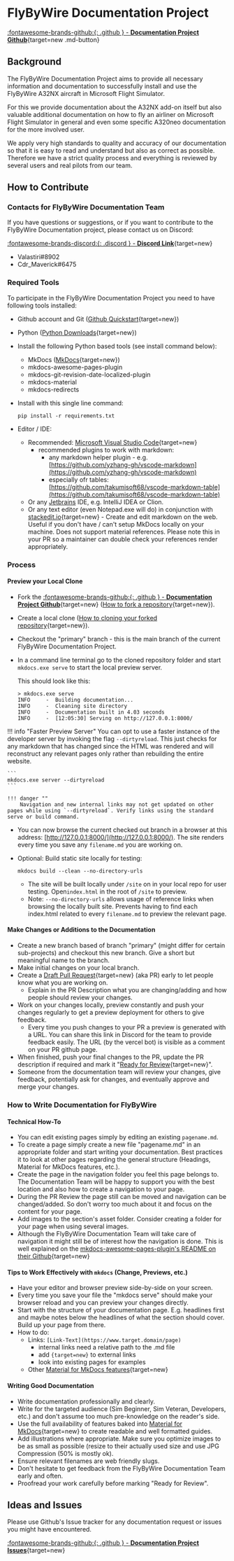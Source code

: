 # FlyByWire Documentation Project

 [:fontawesome-brands-github:{: .github } -  **Documentation Project Github**](https://github.com/flybywiresim/docs){target=new .md-button}

## Background

The FlyByWire Documentation Project aims to provide all necessary information and documentation to successfully install and use the FlyByWire A32NX aircraft in Microsoft Flight Simulator.

For this we provide documentation about the A32NX add-on itself but also valuable additional documentation on how to fly an airliner on Microsoft Flight Simulator in general and even some specific A320neo documentation for the more involved user.

We apply very high standards to quality and accuracy of our documentation so that it is easy to read and understand but also as correct as possible. Therefore we have a strict quality process and everything is reviewed by several users and real pilots from our team.

## How to Contribute

### Contacts for FlyByWire Documentation Team

If you have questions or suggestions, or if you want to contribute to the FlyByWire Documentation project, please contact us on Discord:

[:fontawesome-brands-discord:{: .discord } - **Discord Link**](https://discord.gg/flybywire){target=new}

- Valastiri#8902
- Cdr_Maverick#6475

### Required Tools

To participate in the FlyByWire Documentation Project you need to have following tools installed:

- Github account and Git ([Github Quickstart](https://docs.github.com/en/get-started/quickstart){target=new})
- Python ([Python Downloads](https://www.python.org/downloads/){target=new})
- Install the following Python based tools (see install command below):
    - MkDocs ([MkDocs](https://www.mkdocs.org/){target=new})
    - mkdocs-awesome-pages-plugin
    - mkdocs-git-revision-date-localized-plugin
    - mkdocs-material
    - mkdocs-redirects
- Install with this single line command:

    ```
    pip install -r requirements.txt
    ```

- Editor / IDE:
    - Recommended: [Microsoft Visual Studio Code](https://code.visualstudio.com/docs#vscode){target=new}
        - recommended plugins to work with markdown:
            - any markdown helper plugin - e.g. [https://github.com/yzhang-gh/vscode-markdown](https://github.com/yzhang-gh/vscode-markdown)
            - especially ofr tables: [https://github.com/takumisoft68/vscode-markdown-table](https://github.com/takumisoft68/vscode-markdown-table)
    - Or any [Jetbrains](https://www.jetbrains.com/) IDE, e.g. IntelliJ IDEA or Clion.
    - Or any text editor (even Notepad.exe will do) in conjunction with [stackedit.io](https://stackedit.io/){target=new} - Create and edit markdown on the web. Useful if you don't have / can't setup MkDocs locally on your machine. Does not support material references. Please note this in your PR so a maintainer can double check your references render appropriately.

### Process

#### Preview your Local Clone

- Fork the [:fontawesome-brands-github:{: .github } -  **Documentation Project Github**](https://github.com/flybywiresim/docs){target=new} ([How to fork a repository](https://docs.github.com/en/get-started/quickstart/fork-a-repo){target=new}).
- Create a local clone ([How to cloning your forked repository](https://docs.github.com/en/get-started/quickstart/fork-a-repo#cloning-your-forked-repository){target=new}).
- Checkout the "primary" branch - this is the main branch of the current FlyByWire Documentation Project.
- In a command line terminal go to the cloned repository folder and start `mkdocs.exe serve` to start the local preview server.

    This should look like this:

    ```
    > mkdocs.exe serve
    INFO     -  Building documentation...
    INFO     -  Cleaning site directory
    INFO     -  Documentation built in 4.03 seconds
    INFO     -  [12:05:30] Serving on http://127.0.0.1:8000/
    ```
  
!!! info "Faster Preview Server"
    You can opt to use a faster instance of the developer server by invoking the flag `--dirtyreload`. This just checks for any markdown that has changed since the HTML was rendered and will reconstruct any relevant pages only rather than rebuilding the entire website.

    ```
    mkdocs.exe server --dirtyreload
    ```

    !!! danger ""
        Navigation and new internal links may not get updated on other pages while using `--dirtyreload`. Verify links using the standard serve or build command.

- You can now browse the current checked out branch in a browser at this address: [http://127.0.0.1:8000/](http://127.0.0.1:8000/). The site renders every time you save any `filename.md` you are working on.
- Optional: Build static site locally for testing:

    ```
    mkdocs build --clean --no-directory-urls
    ```

    - The site will be built locally under `/site` on in your local repo for user testing. Open`index.html` in the root of `/site` to preview.
    - Note: `--no-directory-urls` allows usage of reference links when browsing the locally built site. Prevents having to find each index.html related to every `filename.md` to preview the relevant page.

#### Make Changes or Additions to the Documentation

- Create a new branch based of branch "primary" (might differ for certain sub-projects) and checkout this new branch. Give a short but meaningful name to the branch.
- Make initial changes on your local branch.
- Create a [Draft Pull Request](https://docs.github.com/en/github/collaborating-with-pull-requests/proposing-changes-to-your-work-with-pull-requests/creating-a-pull-request-from-a-forkhttps://docs.github.com/en/github/collaborating-with-pull-requests/proposing-changes-to-your-work-with-pull-requests/creating-a-pull-request-from-a-fork){target=new} (aka PR) early to let people know what you are working on.
    - Explain in the PR Description what you are changing/adding and how people should review your changes.
- Work on your changes locally, preview constantly and push your changes regularly to get a preview deployment for others to give feedback.
    - Every time you push changes to your PR a preview is generated with a URL. You can share this link in Discord for the team to provide feedback easily. The URL (by the vercel bot) is visible as a comment on your PR github page.
- When finished, push your final changes to the PR, update the PR description if required and mark it "[Ready for Review](https://docs.github.com/en/github/collaborating-with-pull-requests/proposing-changes-to-your-work-with-pull-requests/changing-the-stage-of-a-pull-request#marking-a-pull-request-as-ready-for-review){target=new}".
- Someone from the documentation team will review your changes, give feedback, potentially ask for changes, and eventually approve and merge your changes.

### How to Write Documentation for FlyByWire

#### Technical How-To

- You can edit existing pages simply by editing an existing `pagename.md`.
- To create a page simply create a new file "pagename.md" in an appropriate folder and start writing your documentation. Best practices it to look at other pages regarding the general structure (Headings, Material for MkDocs features, etc.).
- Create the page in the navigation folder you feel this page belongs to. The Documentation Team will be happy to support you with the best location and also how to create a navigation to your page.
- During the PR Review the page still can be moved and navigation can be changed/added. So don't worry too much about it and focus on the content for your page.
- Add images to the section's asset folder. Consider creating a folder for your page when using several images.
- Although the FlyByWire Documentation Team will take care of navigation it might still be of interest how the navigation is done. This is well explained on the [mkdocs-awesome-pages-plugin's README on their Github](https://github.com/lukasgeiter/mkdocs-awesome-pages-plugin#Features){target=new}

#### Tips to Work Effectively with `mkdocs` (Change, Previews, etc.)

- Have your editor and browser preview side-by-side on your screen.
- Every time you save your file the "mkdocs serve" should make your browser reload and you can preview your changes directly.
- Start with the structure of your documentation page. E.g. headlines first and maybe notes below the headlines of what the section should cover. Build up your page from there.
- How to do:
    - Links: `[Link-Text](https://www.target.domain/page)`
        - internal links need a relative path to the .md file
        - add `{target=new}` to external links
        - look into existing pages for examples
    - Other [Material for MkDocs features](https://squidfunk.github.io/mkdocs-material/reference/abbreviations/){target=new}

#### Writing Good Documentation

- Write documentation professionally and clearly.
- Write for the targeted audience (Sim Beginner, Sim Veteran, Developers, etc.) and don't assume too much pre-knowledge on the reader's side.
- Use the full availability of features baked into [Material for MkDocs](https://squidfunk.github.io/mkdocs-material/){target=new} to create readable and well formatted guides.
- Add illustrations where appropriate. Make sure you optimize images to be as small as possible (resize to their actually used size and use JPG Compression (50% is mostly ok).
- Ensure relevant filenames are web friendly slugs.
- Don't hesitate to get feedback from the FlyByWire Documentation Team early and often.
- Proofread your work carefully before marking "Ready for Review".

## Ideas and Issues

Please use Github's Issue tracker for any documentation request or issues you might have encountered.

 [:fontawesome-brands-github:{: .github } -  **Documentation Project Issues**](https://github.com/flybywiresim/docs/issues){target=new}

